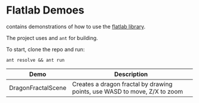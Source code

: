 # Flatlab Demoes

contains demonstrations of how to use the [flatlab
library](https://www.github.com/jensecj/flatlab-java).

The project uses and `ant` for building.

To start, clone the repo and run:

```
ant resolve && ant run
```

Demo | Description
--- | ---
DragonFractalScene | Creates a dragon fractal by drawing points, use WASD to move, Z/X to zoom
